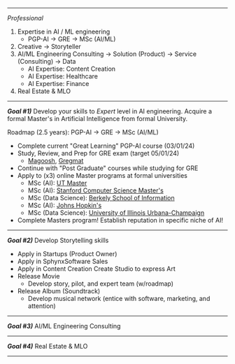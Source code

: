 
************************************************************
*Professional*

1) Expertise in AI / ML engineering
	- PGP-AI -> GRE -> MSc (AI/ML)
2) Creative -> Storyteller
3) AI/ML Engineering Consulting -> Solution (Product) -> Service (Consulting) -> Data
	- AI Expertise: Content Creation
	- AI Expertise: Healthcare
	- AI Expertise: Finance 
4) Real Estate & MLO

************************************************************
***Goal #1)*** Develop your skills to *Expert* level in AI engineering. Acquire a formal Master's in Artificial Intelligence from formal University.

Roadmap (2.5 years):
PGP-AI -> GRE -> MSc (AI/ML)
- Complete current "Great Learning" PGP-AI course (03/01/24)
- Study, Review, and Prep for GRE exam (target 05/01/24)
	- [Magoosh](https://gre.magoosh.com/dashboard), [Gregmat](https://www.gregmat.com/)
- Continue with "Post Graduate" courses while studying for GRE
- Apply to (x3) online Master programs at formal universities
	- MSc (AI): [UT Master](https://cdso.utexas.edu/msai) 
	- MSc (AI): [Stanford Computer Science Master's](https://www.cs.stanford.edu/masters-program-overview)
	- MSc (Data Science): [Berkely School of Information](https://ischoolonline.berkeley.edu/data-science/)
	- MSc (AI): [Johns Hopkin's](https://ep.jhu.edu/programs/artificial-intelligence/)
	- MSc (Data Science): [University of Illinois Urbana-Champaign](https://illinois.edu/)
- Complete Masters program! Establish reputation in specific niche of AI!
 
************************************************************
***Goal #2)*** Develop Storytelling skills
- Apply in Startups (Product Owner)
- Apply in SphynxSoftware Sales
- Apply in Content Creation 
Create Studio to express Art
- Release Movie
	- Develop story, pilot, and expert team (w/roadmap)
- Release Album (Soundtrack)
	- Develop musical network (entice with software, marketing, and attention)

************************************************************
***Goal #3)*** AI/ML Engineering Consulting


************************************************************
***Goal #4)*** Real Estate & MLO


************************************************************
